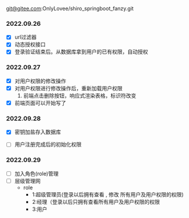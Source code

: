 git@gitee.com:OnlyLovee/shiro_springboot_fanzy.git

### 2022.09.26

-[x] url过滤器
-[x] 动态授权接口
-[x] 登录验证结束后。从数据库拿到用户的已有权限，自动授权

### 2022.09.27

-[x] 对用户权限的修改操作
-[x] 对用户权限进行修改操作后，重新加载用户权限
  1. 前端点击删除按钮，响应式渲染表格，标识符改变
-[x] 前端页面可以开始写了

 ### 2022.09.28

-[x] 密钥加盐存入数据库
-[ ] 用户注册完成后的初始化权限


### 2022.09.29
-[ ] 加入角色(role)管理
-[ ] 层级管理网
    - role
      - 1:超级管理员(登录以后拥有查看 , 修改 所有用户及用户权限的权限)
      - 2:经理（登录以后只拥有查看所有用户及用户权限的权限
      - 3:用户
